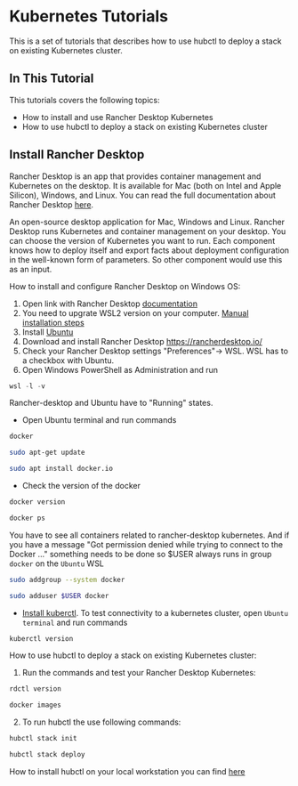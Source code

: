 # Kubernetes Tutorials

This is a set of tutorials that describes how to use hubctl to deploy a stack on existing Kubernetes cluster.

## In This Tutorial

This tutorials covers the following topics:

* How to install and use Rancher Desktop Kubernetes
* How to use hubctl to deploy a stack on existing Kubernetes cluster

## Install Rancher Desktop

Rancher Desktop is an app that provides container management and Kubernetes on the desktop. It is available for Mac (both on Intel and Apple Silicon), Windows, and Linux.
You can read the full documentation about Rancher Desktop [here](https://docs.rancherdesktop.io/).

An open-source desktop application for Mac, Windows and Linux. Rancher Desktop runs Kubernetes and container management on your desktop. You can choose the version of Kubernetes you want to run.
Each component knows how to deploy itself and export facts about deployment configuration in the well-known form of parameters. So other component would use this as an input.

How to install and configure Rancher Desktop on Windows OS:

1. Open link with Rancher Desktop [documentation](https://docs.rancherdesktop.io/1.6/getting-started/installation#windows)
2. You need to upgrate WSL2 version on your computer. 
[Manual installation steps](https://learn.microsoft.com/en-us/windows/wsl/install-manual#step-1---enable-the-windows-subsystem-for-linux)
3. Install [Ubuntu](https://learn.microsoft.com/en-us/windows/wsl/install-manual#step-6---install-your-linux-distribution-of-choice)
4. Download and install Rancher Desktop https://rancherdesktop.io/
5. Check your Rancher Desktop settings "Preferences"-> WSL. WSL has to a checkbox with Ubuntu. 
6. Open Windows PowerShell as Administration and run 
```PowerShell
wsl -l -v
```
Rancher-desktop and Ubuntu have to "Running" states.

* Open Ubuntu terminal and run commands
```bash
docker
```
```bash
sudo apt-get update

sudo apt install docker.io
```
* Check the version of the docker
```bash
docker version
```
```bash
docker ps
```
You have to see all containers related to rancher-desktop kubernetes.
And  if you have a message "Got permission denied while trying to connect to the Docker ..."
something needs to be done so $USER always runs in group `docker` on the `Ubuntu` WSL

```bash
sudo addgroup --system docker
```
```bash
sudo adduser $USER docker
```
* [Install kuberctl](https://kubernetes.io/docs/tasks/tools/install-kubectl-linux/). To test connectivity to a kubernetes cluster,
   open `Ubuntu terminal` and run commands
```bash
kuberctl version
```


How to use hubctl to deploy a stack on existing Kubernetes cluster:
1. Run the commands and test your Rancher Desktop Kubernetes:
```bash
rdctl version
```
```bash
docker images
```
2. To run hubctl the use following commands:
```bash
hubctl stack init
```
```bash
hubctl stack deploy
```
How to install hubctl on your local workstation you can find [here](https://hubctl.io/install/)